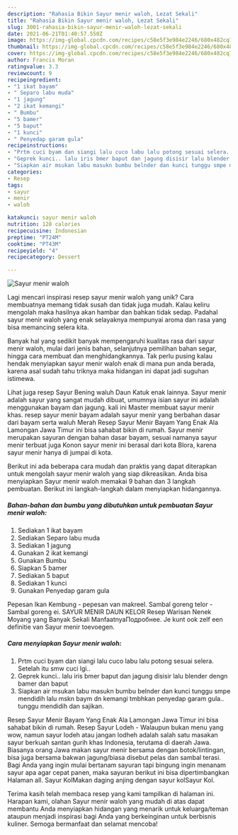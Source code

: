 ```yaml
---
description: "Rahasia Bikin Sayur menir waloh, Lezat Sekali"
title: "Rahasia Bikin Sayur menir waloh, Lezat Sekali"
slug: 3001-rahasia-bikin-sayur-menir-waloh-lezat-sekali
date: 2021-06-21T01:40:57.550Z
image: https://img-global.cpcdn.com/recipes/c58e5f3e984e2246/680x482cq70/sayur-menir-waloh-foto-resep-utama.jpg
thumbnail: https://img-global.cpcdn.com/recipes/c58e5f3e984e2246/680x482cq70/sayur-menir-waloh-foto-resep-utama.jpg
cover: https://img-global.cpcdn.com/recipes/c58e5f3e984e2246/680x482cq70/sayur-menir-waloh-foto-resep-utama.jpg
author: Francis Moran
ratingvalue: 3.3
reviewcount: 9
recipeingredient:
- "1 ikat bayam"
- " Separo labu muda"
- "1 jagung"
- "2 ikat kemangi"
- " Bumbu"
- "5 bamer"
- "5 baput"
- "1 kunci"
- " Penyedap garam gula"
recipeinstructions:
- "Prtm cuci byam dan siangi lalu cuco labu lalu potong sesuai selera. Setelah itu smw cuci lgi.."
- "Geprek kunci.. lalu iris bmer baput dan jagung disisir lalu blender dengn bamer dan baput"
- "Siapkan air msukan labu masukn bumbu belnder dan kunci tunggu smpe mendidih lalu mskn baym dn kemangi tmbhkan penyedap garam gula.. tunggu mendidih dan sajikan."
categories:
- Resep
tags:
- sayur
- menir
- waloh

katakunci: sayur menir waloh 
nutrition: 128 calories
recipecuisine: Indonesian
preptime: "PT24M"
cooktime: "PT43M"
recipeyield: "4"
recipecategory: Dessert

---
```



![Sayur menir waloh](https://img-global.cpcdn.com/recipes/c58e5f3e984e2246/680x482cq70/sayur-menir-waloh-foto-resep-utama.jpg)

Lagi mencari inspirasi resep sayur menir waloh yang unik? Cara membuatnya memang tidak susah dan tidak juga mudah. Kalau keliru mengolah maka hasilnya akan hambar dan bahkan tidak sedap. Padahal sayur menir waloh yang enak selayaknya mempunyai aroma dan rasa yang bisa memancing selera kita.

Banyak hal yang sedikit banyak mempengaruhi kualitas rasa dari sayur menir waloh, mulai dari jenis bahan, selanjutnya pemilihan bahan segar, hingga cara membuat dan menghidangkannya. Tak perlu pusing kalau hendak menyiapkan sayur menir waloh enak di mana pun anda berada, karena asal sudah tahu triknya maka hidangan ini dapat jadi suguhan istimewa.

Lihat juga resep Sayur Bening waluh Daun Katuk enak lainnya. Sayur menir adalah sayur yang sangat mudah dibuat, umumnya isian sayur ini adalah menggunakan bayam dan jagung. kali ini Master membuat sayur menir khas. resep sayur menir bayam adalah sayur menir yang berbahan dasar dari bayam serta waluh Merah Resep Sayur Menir Bayam Yang Enak Ala Lamongan Jawa Timur ini bisa sahabat bikin di rumah. Sayur menir merupakan sayuran dengan bahan dasar bayam, sesuai namanya sayur menir terbuat juga Konon sayur menir ini berasal dari kota Blora, karena sayur menir hanya di jumpai di kota.


Berikut ini ada beberapa cara mudah dan praktis yang dapat diterapkan untuk mengolah sayur menir waloh yang siap dikreasikan. Anda bisa menyiapkan Sayur menir waloh memakai 9 bahan dan 3 langkah pembuatan. Berikut ini langkah-langkah dalam menyiapkan hidangannya.

<!--inarticleads1-->

##### Bahan-bahan dan bumbu yang dibutuhkan untuk pembuatan Sayur menir waloh:

1. Sediakan 1 ikat bayam
1. Sediakan  Separo labu muda
1. Sediakan 1 jagung
1. Gunakan 2 ikat kemangi
1. Gunakan  Bumbu
1. Siapkan 5 bamer
1. Sediakan 5 baput
1. Sediakan 1 kunci
1. Gunakan  Penyedap garam gula


Pepesan Ikan Kembung - pepesan van makreel. Sambal goreng telor - Sambal goreng ei. SAYUR MENIR DAUN KELOR Resep Warisan Nenek Moyang yang Banyak Sekali ManfaatnyaПодробнее. Je kunt ook zelf een definitie van Sayur menir toevoegen. 

<!--inarticleads2-->

##### Cara menyiapkan Sayur menir waloh:

1. Prtm cuci byam dan siangi lalu cuco labu lalu potong sesuai selera. Setelah itu smw cuci lgi..
1. Geprek kunci.. lalu iris bmer baput dan jagung disisir lalu blender dengn bamer dan baput
1. Siapkan air msukan labu masukn bumbu belnder dan kunci tunggu smpe mendidih lalu mskn baym dn kemangi tmbhkan penyedap garam gula.. tunggu mendidih dan sajikan.


Resep Sayur Menir Bayam Yang Enak Ala Lamongan Jawa Timur ini bisa sahabat bikin di rumah. Resep Sayur Lodeh - Walaupun bukan menu yang wow, namun sayur lodeh atau jangan lodheh adalah salah satu masakan sayur berkuah santan gurih khas Indonesia, terutama di daerah Jawa. Biasanya orang Jawa makan sayur menir bersama dengan botok/lintingan, bisa juga bersama bakwan jagung/biasa disebut pelas dan sambal terasi. Bagi Anda yang ingin mulai bertanam sayuran tapi bingung ingin menanam sayur apa agar cepat panen, maka sayuran berikut ini bisa dipertimbangkan Halaman all. Sayur KolMakan daging anjing dengan sayur kolSayur Kol. 

Terima kasih telah membaca resep yang kami tampilkan di halaman ini. Harapan kami, olahan Sayur menir waloh yang mudah di atas dapat membantu Anda menyiapkan hidangan yang menarik untuk keluarga/teman ataupun menjadi inspirasi bagi Anda yang berkeinginan untuk berbisnis kuliner. Semoga bermanfaat dan selamat mencoba!
